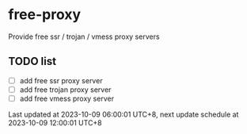 
# free-proxy
Provide free ssr / trojan / vmess proxy servers


## TODO list
- [ ] add free ssr proxy server
- [ ] add free trojan proxy server
- [ ] add free vmess proxy server

Last updated at 2023-10-09 06:00:01 UTC+8, next update schedule at 2023-10-09 12:00:01 UTC+8

